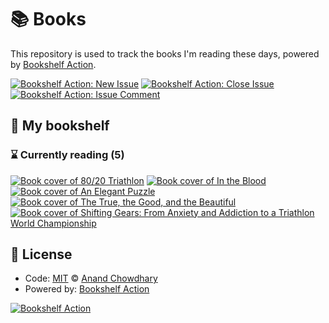 # 📚 Books

This repository is used to track the books I'm reading these days, powered by [Bookshelf Action](https://github.com/AnandChowdhary/bookshelf-action).

[![Bookshelf Action: New Issue](https://github.com/AnandChowdhary/books/workflows/Bookshelf%20Action:%20New%20Issue/badge.svg)](https://github.com/AnandChowdhary/bookshelf-action/actions?query=workflow%3A%Bookshelf+Action%3A+New+Issue%22)
[![Bookshelf Action: Close Issue](https://github.com/AnandChowdhary/books/workflows/Bookshelf%20Action:%20Close%20Issue/badge.svg)](https://github.com/AnandChowdhary/bookshelf-action/actions?query=workflow%3A%Bookshelf+Action%3A+Close+Issue%22)
[![Bookshelf Action: Issue Comment](https://github.com/AnandChowdhary/books/workflows/Bookshelf%20Action:%20Issue%20Comment/badge.svg)](https://github.com/AnandChowdhary/bookshelf-action/actions?query=workflow%3A%Bookshelf+Action%3A+Issue+Comment%22)

## 📖 My bookshelf

<!--start:bookshelf-action-->
### ⌛ Currently reading (5)

[![Book cover of 80/20 Triathlon](https://images.weserv.nl/?url=http%3A%2F%2Fbooks.google.com%2Fbooks%2Fcontent%3Fid%3DfhNGDwAAQBAJ%26printsec%3Dfrontcover%26img%3D1%26zoom%3D1%26edge%3Dcurl%26source%3Dgbs_api&w=128&h=196&fit=contain)](https://github.com/Jazzex/books/issues/5 "80/20 Triathlon by Matt Fitzgerald, David Warden")
[![Book cover of In the Blood](https://images.weserv.nl/?url=http%3A%2F%2Fbooks.google.com%2Fbooks%2Fcontent%3Fid%3DL8JrEAAAQBAJ%26printsec%3Dfrontcover%26img%3D1%26zoom%3D1%26edge%3Dcurl%26source%3Dgbs_api&w=128&h=196&fit=contain)](https://github.com/Jazzex/books/issues/4 "In the Blood by Jack Carr")
[![Book cover of An Elegant Puzzle](<https://images.weserv.nl/?url=https%3A%2F%2Ftse2.mm.bing.net%2Fth%3Fq%3DAn%2520Elegant%2520Puzzle%2520by%2520function%2520join()%2520%257B%2520%255Bnative%2520code%255D%2520%257D%26w%3D256%26c%3D7%26rs%3D1%26p%3D0%26dpr%3D3%26pid%3D1.7%26mkt%3Den-IN%26adlt%3Dmoderate&w=128&h=196&fit=contain>)](https://github.com/Jazzex/books/issues/3 "An Elegant Puzzle by Will Larson")
[![Book cover of The True, the Good, and the Beautiful](<https://images.weserv.nl/?url=https%3A%2F%2Ftse2.mm.bing.net%2Fth%3Fq%3DThe%2520True%252C%2520the%2520Good%252C%2520and%2520the%2520Beautiful%2520by%2520function%2520join()%2520%257B%2520%255Bnative%2520code%255D%2520%257D%26w%3D256%26c%3D7%26rs%3D1%26p%3D0%26dpr%3D3%26pid%3D1.7%26mkt%3Den-IN%26adlt%3Dmoderate&w=128&h=196&fit=contain>)](https://github.com/Jazzex/books/issues/2 "The True, the Good, and the Beautiful by Jordan Cooper")
[![Book cover of Shifting Gears: From Anxiety and Addiction to a Triathlon World Championship](https://images.weserv.nl/?url=http%3A%2F%2Fbooks.google.com%2Fbooks%2Fcontent%3Fid%3DFpLqzgEACAAJ%26printsec%3Dfrontcover%26img%3D1%26zoom%3D1%26source%3Dgbs_api&w=128&h=196&fit=contain)](https://github.com/Jazzex/books/issues/1 "Shifting Gears: From Anxiety and Addiction to a Triathlon World Championship by Adam Hill")

<!--end:bookshelf-action-->

## 📄 License

- Code: [MIT](./LICENSE) © [Anand Chowdhary](https://anandchowdhary.com)
- Powered by: [Bookshelf Action](https://github.com/AnandChowdhary/bookshelf-action)

[![Bookshelf Action](https://github.com/AnandChowdhary/bookshelf-action/blob/HEAD/assets/logo.svg)](https://github.com/AnandChowdhary/bookshelf-action)
